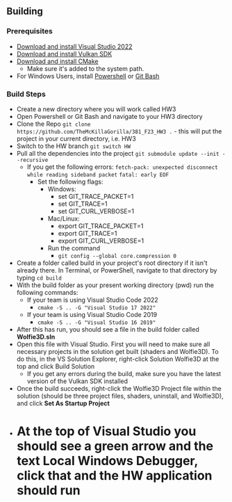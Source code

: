 <!-- @format -->

## Building

### Prerequisites

- [Download and install Visual Studio 2022](https://visualstudio.microsoft.com/vs/)
- [Download and install Vulkan SDK](https://vulkan.lunarg.com/)
- [Download and install CMake](https://cmake.org/download/)
  - Make sure it's added to the system path.
- For Windows Users, install [Powershell](https://learn.microsoft.com/en-us/powershell/scripting/install/installing-powershell-on-windows?view=powershell-7.3) or [Git Bash](https://gitforwindows.org/)

### Build Steps

- Create a new directory where you will work called HW3
- Open Powershell or Git Bash and navigate to your HW3 directory
- Clone the Repo `git clone https://github.com/TheMcKillaGorilla/381_F23_HW3 .` - this will put the project in your current directory, i.e. HW3
- Switch to the HW branch `git switch HW`
- Pull all the dependencies into the project `git submodule update --init --recursive`
  - If you get the following errors:
    `fetch-pack: unexpected disconnect while reading sideband packet`
    `fatal: early EOF`
    - Set the following flags:
      - Windows:
        - set GIT_TRACE_PACKET=1
        - set GIT_TRACE=1
        - set GIT_CURL_VERBOSE=1
      - Mac/Linux:
        - export GIT_TRACE_PACKET=1
        - export GIT_TRACE=1
        - export GIT_CURL_VERBOSE=1
      - Run the command
        - `git config --global core.compression 0`
- Create a folder called build in your project's root directory if it isn't already there. In Terminal, or PowerShell, navigate to that directory by typing `cd build`
- With the build folder as your present working directory (pwd) run the following commands:
  - If your team is using Visual Studio Code 2022
    - `cmake -S .. -G "Visual Studio 17 2022"`
  - If your team is using Visual Studio Code 2019
    - `cmake -S .. -G "Visual Studio 16 2019"`
- After this has run, you should see a file in the build folder called **Wolfie3D.sln**
- Open this file with Visual Studio. First you will need to make sure all necessary projects in the solution get built (shaders and Wolfie3D). To do this, in the VS Solution Explorer, right-click Solution Wolfie3D at the top and click Build Solution
  - If you get any errors during the build, make sure you have the latest version of the Vulkan SDK installed
- Once the build succeeds, right-click the Wolfie3D Project file within the solution (should be three project files, shaders, uninstall, and Wolfie3D), and click **Set As Startup Project**
- # At the top of Visual Studio you should see a green arrow and the text **Local Windows Debugger**, click that and the HW application should run
